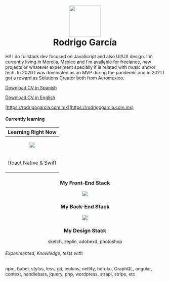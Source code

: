 <div align="center">
    <h1> <img src="https://miaeromexico.sfo2.cdn.digitaloceanspaces.com/tests/logo-2022-marzo-single.png" width="100px"><br/>Rodrigo García</h1>
</div>
Hi! I do fullstack dev focused on JavaScript and also UI/UX design. I'm currently living in Morelia, Mexico and I'm available for freelance, new projects or whatever experiment specially if is related with music and/or tech. In 2020 I was dominated as an MVP during the pandemic and in 2021 I got a reward as Solutions Creator both from Aeromexico.


[Download CV in Spanish](https://drive.google.com/file/d/19gRRp2fzDyHPxdR6ekS7OBk-6YN8nDRZ/view?usp=sharing)

[Download CV in English](https://drive.google.com/file/d/1ZG8xqEVdtrpT_Q1y3GFpMM3iUOR_GYbj/view?usp=sharing)

[https://rodrigogarcia.com.mx](https://rodrigogarcia.com.mx)

#### Currently learning

| Learning Right Now |
| ------------------ |
| <p align="center"><img src="https://skillicons.dev/icons?i=react,swift" /></p> |
| <p align="center">React Native & Swift</p> |

<h3 align="center">My Front-End Stack</h3>

<p align="center">
    <img src="https://skillicons.dev/icons?i=git,html,css,tailwind,js,typescript,react,nextjs" />
</p>

<h3 align="center">My Back-End Stack</h3>

<p align="center">
    <img src="https://skillicons.dev/icons?i=git,nodejs,typescript,deno,mongodb,postgres" />
</p>

<h3 align="center">My Design Stack</h3>

<p align="center">
    sketch, zeplin, adobexd, photoshop
</p>


###### Experimented, Knowledge, tests with
npm, babel, stylus, less, git, jenkins, netlify, heroku, GraphQL, angular, context, handlebars, jquery, php, wordpress, strapi, stripe, etc

